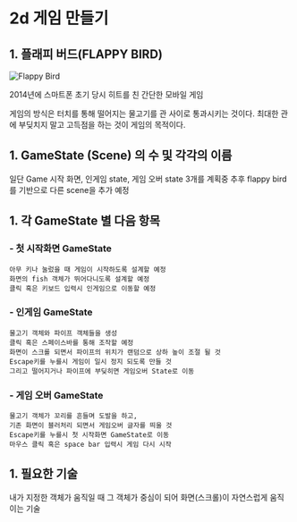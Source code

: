 # __2d 게임 만들기__

## 1. 플래피 버드(FLAPPY BIRD)
![Flappy Bird](https://user-images.githubusercontent.com/68374446/94271138-2a5d3300-ff7c-11ea-848a-2d61f551a930.jpg)


  2014년에 스마트폰 초기 당시 히트를 친 간단한 모바일 게임

  게임의 방식은 터치를 통해 떨어지는 물고기를 관 사이로 통과시키는 것이다.
  최대한 관에 부딪치지 말고 고득점을 하는 것이 게임의 목적이다.

## 1. GameState (Scene) 의 수 및 각각의 이름

  일단 Game 시작 화면, 인게임 state, 게임 오버 state 3개를 계획중
  추후 flappy bird를 기반으로 다른 scene을 추가 예정
  
## 1. 각 GameState 별 다음 항목

### - 첫 시작화면 GameState
    아무 키나 눌렀을 때 게임이 시작하도록 설계할 예정
    화면의 fish 객체가 뛰어다니도록 설계할 예정
    클릭 혹은 키보드 입력시 인게임으로 이동할 예정

### - 인게임 GameState
    물고기 객체와 파이프 객체들을 생성
    클릭 혹은 스페이스바를 통해 조작할 예정
    화면이 스크롤 되면서 파이프의 위치가 랜덤으로 상하 높이 조절 될 것
    Escape키를 누를시 게임이 일시 정지 되도록 만들 것
    그리고 떨어지거나 파이프에 부딪히면 게임오버 State로 이동

### - 게임 오버 GameState
    물고기 객체가 꼬리를 흔들며 도발을 하고,
    기존 화면이 블러처리 되면서 게임오버 글자를 띄울 것
    Escape키를 누를시 첫 시작화면 GameState로 이동
    마우스 클릭 혹은 space bar 입력시 게임 다시 시작

## 1. 필요한 기술

  내가 지정한 객체가 움직일 때 그 객체가 중심이 되어 화면(스크롤)이
  자연스럽게 움직이는 기술 
